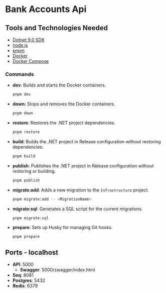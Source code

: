 # Bank Accounts Api 

## Tools and Technologies Needed

- [Dotnet 9.0 SDK](https://dotnet.microsoft.com/download)
- [node.js](https://nodejs.org/en/)
- [pnpm](https://pnpm.io/)
- [Docker](https://www.docker.com/)
- [Docker Compose](https://docs.docker.com/compose/)

### Commands

- **dev**: Builds and starts the Docker containers.
  ```sh
  pnpm dev
  ```

- **down**: Stops and removes the Docker containers.
  ```sh
  pnpm down
  ```

- **restore**: Restores the .NET project dependencies.
  ```sh
  pnpm restore
  ```

- **build**: Builds the .NET project in Release configuration without restoring dependencies.
  ```sh
  pnpm build
  ```

- **publish**: Publishes the .NET project in Release configuration without restoring or building.
  ```sh
  pnpm publish
  ```

- **migrate:add**: Adds a new migration to the `Infrastructure` project.
  ```sh
  pnpm migrate:add -- <MigrationName>
  ```

- **migrate:sql**: Generates a SQL script for the current migrations.
  ```sh
  pnpm migrate:sql
  ```

- **prepare**: Sets up Husky for managing Git hooks.
  ```sh
  pnpm prepare
  ```

## Ports - localhost

- **API**: 5000
  - **Swagger**: 5000/swagger/index.html
- **Seq**: 8081
- **Postgres**: 5432
- **Redis**: 6379
